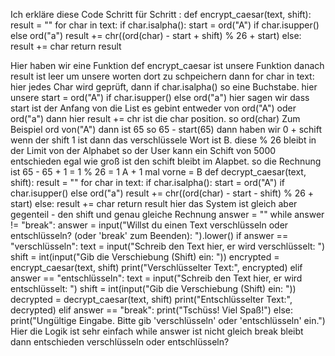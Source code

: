 Ich erkläre diese Code Schritt für Schritt : def encrypt_caesar(text, shift):
    result = ""
    for char in text:
        if char.isalpha():
            start = ord("A") if char.isupper() else ord("a")
            result += chr((ord(char) - start + shift) % 26 + start)
        else:
            result += char
    return result

Hier haben wir eine Funktion def encrypt_caesar ist unsere Funktion danach result ist leer um unsere worten dort zu schpeichern dann for char in text: hier jedes Char wird geprüft,
dann if char.isalpha() so eine Buchstabe.
hier unsere start = ord("A") if char.isupper() else ord("a") hier sagen wir dass start ist der Anfang von die List es gebint entweder von ord("A") oder ord("a") dann hier result += chr ist die char position. 
so ord(char) Zum Beispiel ord von("A") dann ist 65 so 65 - start(65) dann haben wir 0 + schift wenn der shift 1 ist dann das verschlüssele Wort ist B. diese % 26 bleibt in der Limit von der Alphabet 
so der User kann ein Schift von 5000 entschieden egal wie groß ist den schift bleibt im Alapbet. 
so die Rechnung ist 65 - 65 + 1 = 1 % 26 = 1 A + 1 mal vorne = B 
def decrypt_caesar(text, shift):
    result = ""
    for char in text:
        if char.isalpha():
            start = ord("A") if char.isupper() else ord("a")
            result += chr((ord(char) - start - shift) % 26 + start)
        else:
            result += char
    return result
    hier das System ist gleich aber gegenteil - den shift und genau gleiche Rechnung 
    answer = ""
while answer != "break":
    answer = input("Willst du einen Text verschlüsseln oder entschlüsseln? (oder 'break' zum Beenden): ").lower()
    if answer == "verschlüsseln":
        text = input("Schreib den Text hier, er wird verschlüsselt: ")
        shift = int(input("Gib die Verschiebung (Shift) ein: "))
        encrypted = encrypt_caesar(text, shift)
        print("Verschlüsselter Text:", encrypted)
    elif answer == "entschlüsseln":
        text = input("Schreib den Text hier, er wird entschlüsselt: ")
        shift = int(input("Gib die Verschiebung (Shift) ein: "))
        decrypted = decrypt_caesar(text, shift)
        print("Entschlüsselter Text:", decrypted)
    elif answer == "break":
        print("Tschüss! Viel Spaß!")
    else:
        print("Ungültige Eingabe. Bitte gib 'verschlüsseln' oder 'entschlüsseln' ein.")
        Hier die Logik ist sehr einfach while answer ist nicht gleich break bleibt dann entschieden verschlüsseln oder entschlüsseln?

